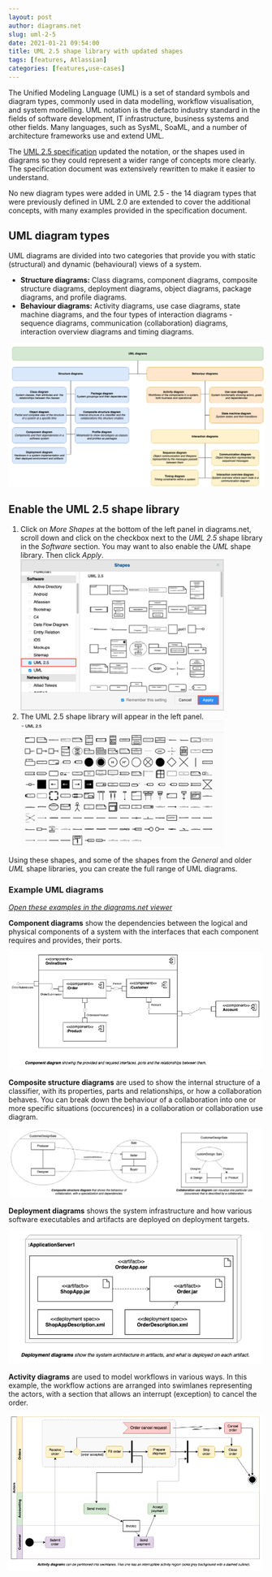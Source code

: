 ```yaml
---
layout: post
author: diagrams.net
slug: uml-2-5
date: 2021-01-21 09:54:00
title: UML 2.5 shape library with updated shapes
tags: [features, Atlassian]
categories: [features,use-cases]
---
```


The Unified Modeling Language (UML) is a set of standard symbols and diagram types, commonly used in data modelling, workflow visualisation, and system modelling. UML notation is the defacto industry standard in the fields of software development, IT infrastructure, business systems and other fields. Many languages, such as SysML, SoaML, and a number of architecture frameworks use and extend UML.

The [UML 2.5 specification](https://www.omg.org/spec/UML/2.5/About-UML/) updated the notation, or the shapes used in diagrams so they could represent a wider range of concepts more clearly. The specification document was extensively rewritten to make it easier to understand. 

No new diagram types were added in UML 2.5 - the 14 diagram types that were previously defined in UML 2.0 are extended to cover the additional concepts, with many examples provided in the specification document.

## UML diagram types

UML diagrams are divided into two categories that provide you with static (structural) and dynamic (behavioural) views of a system. 

* **Structure diagrams:** Class diagrams, component diagrams, composite structure diagrams, deployment diagrams, object diagrams, package diagrams, and profile diagrams.
* **Behaviour diagrams:** Activity diagrams, use case diagrams, state machine diagrams, and the four types of interaction diagrams - sequence diagrams, communication (collaboration) diagrams, interaction overview diagrams and timing diagrams. 

<img src="/assets/img/blog/uml-2-5-diagram-overview.png" style="max-width:100%;height:auto;" alt="Diagram types defined in UML 2.5">

## Enable the UML 2.5 shape library 

1. Click on _More Shapes_ at the bottom of the left panel in diagrams.net, scroll down and click on the checkbox next to the _UML 2.5_ shape library in the _Software_ section. You may want to also enable the _UML_ shape library. Then click _Apply_. 
<br /><img src="/assets/img/blog/uml-2-5-shape-library-enable.png" style="width=100%;max-width:400px;height:auto;" alt="Enable the UML 2.5 shape library, and the older UML library if you wish to use those shapes">
2. The UML 2.5 shape library will appear in the left panel.
<br /><img src="/assets/img/blog/uml-2-5-shape-library.png" style="width=100%;max-width:400px;height:auto;" alt="The shapes in the UML 2.5 shape library let you create clearer and more extensive UML diagrams of many types">

Using these shapes, and some of the shapes from the _General_ and older _UML_ shape libraries, you can create the full range of UML diagrams.

### Example UML diagrams

[_Open these examples in the diagrams.net viewer_](https://viewer.diagrams.net/?highlight=0000ff&edit=_blank&layers=1&nav=1&page-id=BWYmpNyX3byH1yJVbZbf&title=uml-2-5-examples#R%3Cmxfile%20pages%3D%225%22%3E%3Cdiagram%20id%3D%224MgxAiT06_KZMxbBPTQe%22%20name%3D%22UML%202.5%20overview%22%3E7Zxbd5s4EIB%2FTR57Dheb2I%2BNm7Tb03SzTbLd7psAYZSAxEryrb9%2BJSQwNzu4DZg4ebIZhIQ0n0YzI9ln9ixef6QgCa%2BJD6Mzy%2FDXZ%2FaHM8syDfNcfEjJRknGE0cJ5hT5utBWcIt%2BwuxJLV0gH7JSQU5IxFFSFnoEY%2BjxkgxQSlblYgGJyq0mYA5rglsPRHXpd%2BTzUEtNZ7q98Qmieaibnli6wzHICuuesBD4ZFUQ2Zdn9owSwtW3eD2DkRy8bFzUc1c77uYvRiHmbR74Fn%2BLPz8s72IQXvhf8WIV4MW7kaplCaKF7rB%2BWb7JRgD6YkD0JaE8JHOCQXS5lV5QssA%2BlM0Y4mpb5gshiRCaQvgAOd9o7YIFJ0IU8jjSdyH230tdiUtMMFSSKxRFusp6V3XvGVlQD%2B7pX4YMoHPI95SzVTnZ10IDeiA%2FQhJDTjeiAIUR4GhZhgNoxuZ5Of2o6BTYFAokBGHOCjXfSIEosM4mx1jVqCeLOSqpVHxRNWZXhVfbilK1H4CA84ZAWm78ehEwGxBwIjFYF674Mpdf7q%2B%2FSCuOwJyCmGW3RWt5iRo1Wyakglch4vA2AamuVmKxKOs%2FEKqekYjQ9FnbH8OJPxJyxil5hIU7E8u1HWcfEUtIOVzv1aG%2Ba5XHOrPUq6Khz4Rhwcg7xm6tFzR1uCImJz4X7ZZz8XwQc9GqzEXL7mMuGm8MpOWmr5gB640BNRDmMCEYVVztw8p3BM34DRo1EKNBQmNrb6NbCN48CD0Qw3QhRmYPlsB6cyE0BMP0IfqB4M2H0AMxTB9ibPQAgd3AQCWwv%2BV04fEFhb2G9wBOAq8pvHe8CXSDTsJ706zH9%2BNew3vr1NOt47Zzchj51skxgjvr1BOurSEYRsb1OBCcup%2FeGoJh%2BOlVCHoJ1mzjlep8GG75USZ%2BU5Km4pFdwBAskRjsPj2yIICO1%2BiR%2BedT19gLRnuPzBmcS3a%2BUx8%2BWm5HuqKiWQQY26qnWTtKhrYCI6%2BH5t73hnEonjc8WSMUdc7kDBJdl9oHnFPkLriUGwD74ikQSz1ilyWqSlE0nygEs1Cei7AMF%2FIVhDi%2Fn9eevyeq9Y1WJaJUaQwqtD3BVxnGIfj%2FllGHLcvMlmA77wq26dOT%2FwZ4j%2FJISiu2ChzVcMvAmgtFJAjPc4RyunyYCMsPsYd2kfHiNG4bQ1N5toOxT%2Bd%2Fug%2Fy6NKBKq9p%2FAZQjkCU69kjcRJBLllaIrgSHyTILQIrhP31utOCQBbLMAI8kyTQQwHyZE0ohicCTtVUTLvj5p5Bmms8Ai6MDlh3hEoJQ7yqwRbgVK35zsZyNf6BOaQ4BarYVs5GuqgIFCAtmpYUvEj0i1C1JKVixCq1QAzc6DlWpAjhRzWAPuDgzH6fnugT1Yn3mQWxefmVRRfr5TW5C2f03XwN1GP7J%2B2oAIue5S8K55od7JBncVlA%2BhDT%2BGu%2B1w0lYkw7o%2F4achDrY6widJLnNskq1T%2BkkPBNopwxVvSqNP2JerP8fqLW8tfmdlXhsyfHM6Zly4khbrnM7tFTXtNTHpWBcLZmkoCvQGr3sgV116q515xdfP8RJ183%2F9ju5pO5%2Bfy3%2B6%2FQWQtzNn3h5szqD6gGa9aasQ8wicgmbg3ZHl%2FuE6C%2BJmZLUeaLIenXyWbSBbaJQvEa0E9X2SWiBOtXUsWklxgAj%2B%2Fx%2BfdCSIF3ifCF5zxeMQuGP%2Bn67qEFhCUVnwCEo%2FNhQvje42iJ%2BOZQBL8T%2BhhE8vcSpTjBK1q7GooyWeES0X3xsWAIQ7Y1iiSBygOUHuSTVDne7D7ixib5cf6wHl9eOld%2FtfHU1EZSJ1QdJyPWZcT6y56atTtruc9TE41JggDrzFnL02fBAnuKNYW%2BdNoQnsvx8TihOq82JyDaAvp0%2FuMILlo%2F1E0HlyexdgcDhaMKII18Y%2BCFwtb89iKb08NkxXV3jlOARbCtgtiO0xxH0nuHcWHLPTCrQe%2BVcX3Rm2LZZtfTP0Ebxjml6q7Y2OxjJ%2FTUD8a0p2CYJ2P6oaBpDXidFDiDpMAx%2BqCgaZfsdVIweb0UWE0UVPzBdIMCeDoJ0uNRicDa4ao5rjN%2Bpt%2BmOqNK0qvBVRtNGly1zo5KZA7KgVHgLfxvIYKszmLAPCvikTheYOSVs2IRCiBLQLoPRWFCIRM6SZNj7ibPcsSQMZWpF0pjTN0unqHYkbE9SoB4DPpGTSlXs9dAocVZ9lmFgN8LD3OwUMnONEDENOJ%2BCaXnjhh3K3wXIs8AwtQcHAhN56efNkN3KFYJoU6MUF67R7DQE1ArqhgkHtaSpscyJEfhp2pIxk1p8375aTp6vdezIKK7%2BgTNMyWcCjWuQqgORABPptEx8dNNH6ahqS5q9Rc4JevSJR3icvtnS8pN3f5llX35Pw%3D%3D%3C%2Fdiagram%3E%3Cdiagram%20id%3D%22BWYmpNyX3byH1yJVbZbf%22%20name%3D%22Component%20diagram%22%3E7Vxbc5s4FP41fnQGSVwfE6fZdiadZDad2Zl9w0bGtIBcwHGSX78CJGwBXoQBYzfOS4wsBHznnO%2FchCdoFrz9Fdnr1XfiYH8CFedtgu4nEAIFGPRfOvKej2imng%2B4keewSbuBF%2B8D8zPZ6MZzcCxMTAjxE28tDi5IGOJFIozZUUS24rQl8cWrrm0XVwZeFrZfHf3Hc5IVGwW6tfviK%2FbcFbu0CdkDBzafzJ4kXtkO2e4NoS8TNIsISfJPwdsM%2Byl4HJflx78fnuu%2B%2FfvDUudPwNv%2BsKbTfLGHNqcUjxDhMOl5aQXli7%2Fa%2FoYhxp42eecQuhHZrCXvgd3rK44S%2FFYnYHvOl91hSJUPkwAn0Tudx85SGepc7djhdidDTdfysdWe%2BJDCJtpMb9xi5R029AODpwVUugRSFKjQwekqygTdbVdegl%2FW9iL9dkvNi46tkoBe9R7Qj7KIFiIqY3oQO6MRO5WP7WNXTOwdO2g1Y7eHjAijHa9zYlh6b%2BnggMBpUEQOmKgCHajROj7WO3BIaQYOh85tSpT0KCQhFpWsBKXvuSH9vKDI4YgOpNB4lCxv2RcJSZWUrvjgpTeaneTbc%2Bzf2YtfbrbYjPgk2l2LzmWkD48QTUw20QJLaE5iRy7%2BvyURoxnsCP6gKuoI%2B3bivYruoX%2FBgWbBUYeyTj9G%2BPfGi7DzLRXKMqOLfREuSZgwiAGoE%2BKSyqoklTXxwiR7Ju1uot3XWVGEY%2B%2BDsbFSowpzkiQk4PJ%2FJrGXeKRWeR5LE3IlWvre%2Bit7hDiJyC%2FM73ECkZX9DWvLetmWtRut6kRqjHkoFkRaBxYcEChNwKkWptOSnv7JSY8rSjPpGWdFeqZREdxT5ODoZTMPvDhO2aEiR3rnGX%2BIEmyUWeA5TrpGhcaqzLfHny0Yp1DCzpGscqPzJIqZGI%2BSpaXC1n5On22P0ZB4BlkuY6ouZSkWd9TBIquCrUrSp4QfX31XJ0rmHGxVGNisErA5kBlrdX5K9%2BlV7xzvlX50k%2BzpdTtIwfKrRwsSrKkwU2Vlw%2BIp%2FIid%2BiAuW3OlbGjOB55C3wvxS0IivLfIvDy%2FvPBhV8vV0sfLdGpMczYvdB%2Bzo3sIDvqM4ZyyIZmzDZayaRJOmAewAXE2GRn%2FxEnyzsssQOEjRX1FlcesUEJpyEA1atGrgPEM71juZRebQjFqsk5FxYZe60Nf2CGJkhVxSWj7X3ajpYBoN%2BeRpGqcmUAmKEbV9iYhIo83hkOlYEwMpmTNRDI84sTXGB5xqfQXHtUrg26WU42SVeZ3ys7a6QQFzX7fm8Y838HrqLopXAeqoKRi%2BYq9KhxQQEXjRtanUkTn2PEqu5k2VTVJXeN5fKOuAV54PJNYXL%2FyBFIlZcfzrZ55oq15A00VaURFpzBv2OzoR%2BkA6EhkVahUYyJg1RQmBouJrDqozikwvl0sqNklFxIUwwOa0lip2lcA9ZRBsSXRAxoyKLZaQ%2FY5gmJLoj7RvbLaGvxSDxMYY1dWLbMZp3OqrB5Xuisk1RghcL25uOiuuJ9rRe6oipy8KfPgo0qkJ6zIAUWigT5KkIbKXTaOwT7FGTUcZ1k3Q7EclLCN7t7AOgDhQahKewsgGtsbcJH%2F6d7AkvQGXEDNdSV4Vs7AqJLDM47iS%2Bq2we6ExHtrTDZdQ1kgWusUqOISwwWzXLuurv0o1y7Py5yIjTFdO5Tos4zgrIoAk4GkwpF9lUTmct1PlepHYrPTrKE1pJTsVzXklJurDLVGQc6pNjdBt7NNTFWAynr4%2BpzVvTzXWiOQZHlOH0wHJDbYDVmeK3TwWp4T94VJRDQDbP%2Fu7PT0mobDKZ2eKVFu%2FkwJGtej5gSNRQtDN%2F4RKlc%2FYLmqcaD135tpVd1e0QS6lOTPPLQ7qnU1aqrcAMMSWa6ffBAqZcEOR5cASBSwRqn2Aa2k76jKkEWIJ1T7jMGqfXpdZnBmgV%2B2C%2Foior5C9Vo3uUaL%2BvRq%2BasC4JBRX6GA16hPdMIS0UvnykZ7fQWlzXoQjF6Hr0tdzzjMayub5sI705TmuK73jVrdBNci3%2FzMRanhjBmWilDclMZ6w69LojsgSiWQ4NiMhy4sse2d8biiNG9NVc%2BK8cxqt%2BJy3%2FDrLe1UbhTNFLfmd33Fr2hD6sKywDxdGopkwpJrH7I7S3Na1iukfMI%2BJJJosPVfoz0ifFcK73UmVVokkX%2F%2B2c5M9n0sXhY4E2emSpTZruH78T3lY4zbKBm3VfO7TzW2PVRAD4DEHrlxSrFWqYwBa3eX11XigAIGq8aqEnh1z4AOoXgQLb3sNKA%2Bdg7Ed9Rcits4srnHZdXoRbjmNHsRdFZexKwWgbKUKDXk54g4m8UFteIKpewhJ4KWwSTVMQkqvUaDTpcCqTJ1imsK1B9Nj5oCGXWMfGadxIJRLqGXKC9%2Fvsu0thdz2j1kI7%2FiaRxi4M%2FTTXz4%2Fnvx98%2Fg23r63b17%2FHoP3p4epnW5WsViZjv7UxzPdiM74LOocoeCFPXfm%2FSXezOqnm4ZUrd0SkiiwPZ3E3aWpMQrsqUWkkYpK5xKMyKvXhqDUQRCJ0M3TxPTp%2BGZYjyBs3QuidKX%2F9nE%2FPxcGCSMV%2BnPIUNljpMtxmH%2BfXCzZ9H57bcydKo%2ByXDxRfrbDzHzcNzhsWsjWYJo7R5KgUBNcqgrNWQB25MFPdz9snOuw7vfx0Zf%2FgM%3D%3C%2Fdiagram%3E%3Cdiagram%20id%3D%22fm1ENslBxvMoThCr-gxa%22%20name%3D%22Composite%20structure%20diagram%22%3E7Vtbc5s4FP41ntl9CMPFYPwYO5d2N%2B1m69nZTl86MsigBiNWyEmcX78SiKsI4BpcT5tMZoIOQsD3fefoHIlMjOX2%2BZaAyP%2BAXRhMdNV9nhhXE13XVG3G%2FnDLPrWYtpUaPIJc0akwrNALzK4U1h1yYVzpSDEOKIqqRgeHIXRoxQYIwU%2FVbhscVO8aAQ9KhpUDAtn6L3KpL6yaNS9OvIPI88WtbV288BZkncWbxD5w8VPJZFxPjCXBmKZH2%2BclDDh4GS7qtXX7%2Fq%2Brh%2F23VRCsnm%2FM%2BceXi3Swm0MuyV%2BBwJB%2B99D4q%2Fnx6o%2B58QBn7xYbNwQ3yy%2FiEvURBDuBl3hXus8AZK8d8UM2GuOMHS0YVRSgEBJm1VjbxwS9cFsgGVYUOA%2FMqjIrgTFTx332FlrN9AE8VzregZgKg0%2B32dAuiH3oioaDgwBEMVonz8p79kRKIPoICYXPJZ0I5G4h3kJK9qyLOGtOBVL7TN2i%2FVRoSs9sfklOmi2MQOjYy8cuuGIHgq4DqNMk6lZc9HX6StjFlOAHuMQB5syFOORkblAQ1EwgQF7Img4DkZO84Dgh5lKX4sQWuS4ffxFHwEGhdwc3%2FHWnheWTQICbCKaAgoKjCKOQJmiYC%2FbL8Fmqijkx2dMuWVsr2uw3U0Pmu1ojya3a7ia5i0TdUKYzW7dU25qblpk5yeCU6t3eGKCEopTKMigNPNaBD8AaBvc4RhRhTiNJ37BGyFViIXSJQ3YX5uccBMic8Qlyh6x64AnIEWd1W7HLP%2FOKP77CUIlYbaorevnHkHm2lGIEbWbMtZF4NmTXZVcxV2tx3v5OWad9THfRmtzFEDYCA0DRY3UibgJT3OKe67AUc6sh16wFUrzZxJBKXOTP%2Bf30WBI9i93%2BjZ1WdjTtZPTMuqMkdFkOKJoiGMLQveTpZGF5laIkTi5Y4uIRvAvdWlRlA4ksV9OruUkmgiCZDnnHG8RfLeFZnioPYz7GO%2BLA7qBCAfFg23hC3RyiVh0dqY9ce3nGNFfyuGqoU2NaHTF9PzHIUaL5Or8m2H9vfb5%2FD9ybv6n5582nC7tBNBbYRpxumpBRbmHH2TFaGN6Z2at0Eq2a6hK1JFMjJ5xNoT72cAiCO4wjIZFvkNK9kA%2FYUdyS3PLGPaAsnISJRVe1qoxxBENJZoclwGVRNcKm9hSV2lNUQhyqoqqWVQsgx4WlQeNOGxZvtVIHuZpe9XyroVSaNWbZA5RKjczJpdJyF1M2OLli8Hnhr1s4tQq9m3HBsN2P4NH4%2FTnrpiO5EWeNaqFkyM6ozXWZK3ssV1QlahqStfOcSdsI6ZxJrZ4zqTF0enYUXfNflK0flkwfxZa8rpDOb6erXY%2BMWSeqXW2zmnpaY9SubVGgxNA9we7OeWOolaFR1n4akfh5FxeGjodt%2Bh59ccGoefC0JpCRVxMyVbTJhPMbyTQcVGPl26LCpSflncembM%2Bu7VPNGmov%2B7S1l1x8OUnxlU5NE%2BOSnWwswIoi%2BslHFK6YxvmZJwKilvShp%2FBzBnsn0lZnVZsXvpU9hdGAlWd7N0VTINu%2BPNWB6Wgw1hYHtAaFzhtgrDv4cDBafQL80SluV%2F56jIY7o3fmg53hWzuv6kOTV21fTWj5I9%2FxubV52uyROvGS%2FNXVlqv%2BtGSKOj6aq4phGrVl0kHSqwvdUrIPe8TAF4Zi1or%2B8bIsbSoRG6WxK02H6ZkGrzxanU30mp06ejkBiGPkVALYsZPwgAFsel4BbC7p%2FNV674wCWFYEDRDANNWyKy6jDxLAdFPRq4GRGU4XvsxTe11RHh6%2B5tXfy%2FpWeWfmZbpcYkj8vFKNHTYv9Nf%2Fj6u3svy6DYyDJtOGDZK%2BOPbfOtxX58ku%2BLT5aBOqXNn32CscJTvpj14XXKOlH7pcg050K%2FmEYs0Oks8klngb8b0zmEBGWHK3I%2FzYRcAjYJv1Z%2FfPL%2BExyAc83Mc%2B%2FwCcN%2Fkla%2BiDR8TCGDvGm8QdgwCsMQHJzpy%2BTLBgULBX5RdH0EFs%2FnwRp1UQuvzGkBVgLgwdBGNFopJhTat8Db%2F72ySQqoQ2OKTZdKLLghlmo76%2BpGFosvsZjdFrAD1dr%2F77MtvqhuX9Y6389cpUP39o%2FMQilQcqtCHpq6IBdRd3q8sBvOcjineMtKQ%2FpzDBmDG2CwDJB%2Fot%2BRYIhA78vZAlihMdxQ5Ba8g1td4LzdUUmd89f%2F5zVdxYIpvZM8XsITNzEJmxZvEPGWm6V%2Fxbi3H9Pw%3D%3D%3C%2Fdiagram%3E%3Cdiagram%20id%3D%22racEinBc6kFs2ehzrxTj%22%20name%3D%22Deployment%20diagram%22%3E7Vldb%2BI4FP01PLbKBwHyWKCdkaajroRGnbeRiS%2BJp44dOabA%2FvqxHZvEkO0WqSzdzqQPjU9u7Picc33jMIhn5faTQFXxlWOggyjA20E8H0RRGIRj9U8juwZJJqMGyAXBNqgFFuRvcHdadE0w1F6g5JxKUvlgxhmDTHoYEoJv%2FLAVp%2F6oFcrhCFhkiB6jjwTLwqLhKG0vfAaSF3boSWQnXCIXbGdSFwjzTQeKbwfxTHAum7NyOwOqyXO8fCaPP7LVF4gXyfgqqB6%2FzR%2FmV01nd6fcsp%2BCACbftuuo6foZ0bXlaxDf3FQVJRmShLMFiGcQ9gFquXOsKlCqEHpDSc4UJHk1iKfItiis1HNOFWGVjs%2FWS9DNxhvKGPEUE6HEVgMooOZrzfR0xZlc2CFC1S5kSe3pkq8ZBny%2FdEBdoYyw%2FN4MNE80IgV%2FghmnXJhHjFNz6H4JpR18leo%2Fhb%2BSVTt5PWPYdjxlWf4EvAQpdirEXXWGsRkztM1Na7%2FEhRQd50UjCyJr%2BXzfdSurOrHKnqDy%2BFjlaIRKLRmVholuCylpV0ilokNzL8a1TOxSqDMfccCDwCCUla4BiX8OV%2FNZttiByxTh0jeCc1imNAMl6LTfiBjVBWhGgh79zdHnmMAc53RG7DsjPXbGMO1zRnAuZ7hV2rPGgQqA1YJqm1zIguecIXrbolPRpKflu42551oNI9xPkHJnqwNaS%2B7LStES6BRlT7npymnCONPdA8M3uhLo8StgDXJH9EzNgHu1w5O1U2uPyOCFuIktWUjk8FJ%2Ftpporl50ggCqFtZnvzi9uayTSyT8ouCVzvefbb6%2FdXaXBGPjuPea4Imf4GHP2h9OejL8bEt%2FerGl%2F3f2wTB6bz4Iw5OMgKGifFdqWpRWFWRvszbMoc4EqfSL3%2FVWyf2b2uNwmdhvMS5nj%2FER7x%2B4qIfR%2F7Kqu8e%2BUA6bVf1PBpur8ejdZXDy72%2FybkPOuNTcbgoiYaF20hrbCFT5Ii33qfuwlpQwty%2FHSDw96P231JMPrgOz%2FW5WgdE5OQ%2FGB0V1fMx5ckx5dDbK%2B16zPxTlSZp6lKejCzPe9zr7sRgfTw5M%2Ft9R%2Fld4B%2BFVtkm334shXuy%2BpMPJVd8HgoPCMO8WGkxQLlBZD%2FQTHReHulAlX1XeArRqu1pCaT70ZlqmTK6FxgkzWLMXUT3NdJNhzUKB9CBEd9%2FUN9Aw1zcAyorOfdevqEN%2B4bBvJt0qY6HX16s%2Bu%2FlvUt3PnNG5bJT65SnuKU9J%2F5emk22kmu03cHOt80tCfPsL%3C%2Fdiagram%3E%3Cdiagram%20id%3D%226cCUlt0ypY7jx5EE6FQa%22%20name%3D%22Activity%20diagram%22%3E7Vxbc6M2FP41nmkfkjFgLn7MZS%2BdZmcz6512%2B5SRQTbqYkSFHDv99ZVAsgEpWCTGJt11Z7ogJAHnO9%2B5SWTk3Ky2HwjI4k84gsnIHkfbkXM7sm1rbPnsH97yVLa4gVc2LAmKRKd9wwz9C%2BVI0bpGEcxrHSnGCUVZvTHEaQpDWmsDhOBNvdsCJ%2FW7ZmAJlYZZCBK19U8U0Vi0Wt50f%2BEjRMtY3DqwxQuvgOws3iSPQYQ3lSbn3ci5IRjT8mi1vYEJF56Uyx83F9n99OuaLILfl2j7ZbPJvYtysvddhuxegcCUHndqu5z6ESRrIa%2BrkGKSizemT1KM%2BQatEpCys%2BuYrhLWaLHDMEZJdAee8Jo%2FV05B%2BF2eXROYM2W4lw9tNZo%2BAa5iYz4fJuhfnFKQiAY2D6FCk%2Bx6jxm%2Fhei2iRGFswyEvN%2BGaS9re4SEIgb%2BVYKWKWteoSjir3BtKEIhaj4N3FYUSIj0A8QrSMkT6yKuOkI5BDukrmz2qhZMRVtc0TJX0gMI9V7uZt5DyA4Eih0QdRRER7aXcEAi9MgOl%2FzwM4kgB7m8wO5TuWYIfQtIAp8FSpIbnGBSTOMsFgs7DIuRBH%2BHlSuRN%2FdczxwkuytIOlR8DSq23xcqEw0qDTFXZAuE9oZMDpBo1JpiruwEr9MIRnLQPMfJmsIrEgpYitbdWQFSBPJ4N2LB0KrAUP40wE35fzrgpsXPHDinK3DTOrssFcdJoMHR6g1Hz4RdX2AI0SMccbUrL87Jnl16zimTYE5RQ4b2rTpWTXV65XZnFbHGk4aOuIqSeJ6qI5O%2BVCRQ4IERi0jEKSY0xkucguTdvrUCx7iAXva5wxytAo2%2FIaVPAg%2BwprhujbtJN8drEsKWfiI2YiZ%2BCVstsfCX%2FA1bwSIwAZRzohbeaURfDL0iBDxVOmQYpTSvzHzPGyr23XJrOuC79Uio0d33xy3d2UF5f%2F1gz6%2Ffy2p68lJoYlRDl3YSebl6TQ97EhLj1XydD4qm9nisF1uFpo7GlDt90VTev02Qb4%2B4niFxp8fm7euwsBQs3qNimPCCr%2FB3uwzg%2F%2BPyHLsZFmlcnoZLvbk8S00jR66MYMYgDGFGmRzd23MwLAFzmFyztHFZTCWBSnHaIS88tuO0TB2ngPxifGlZcpCAfWfCujnXvUeTXfBikcNenJWly0afJ7Pw86zZvebawlogQewhOLMr%2BnG%2Fb23Sclz8FFq%2BCG1zRk6sOiMDlZCuysegNz4apJtvz7dJ9T9MLmdY3s1V0LgnkItFmyHmMcpWUASPP73enmP%2BYa%2BnKwb05%2FV0xYC3zzLHlGXusVl2IPd7hXP6%2BI1Os%2BsPWzzPwTq7%2B7aerewLd3jRCEyjK77mwamdgDxHYdlYRMP9wO2rcGulNRmWTfV%2FjMDCG1hgEXQzeUI6g7NxrqmN8wel9baaJ2sqxzcJzn8Wn08Sk%2FiTRjHw3Jm45OObjUnafM%2B5ytFqDbi5LiWNsJyifKPeasC2QVrNpkFZDuu45DHI%2BHUWUswooNDYzVWv9EWmoLmWfu4SsW2QRg%2FNtdmmSbI9rCTZVpPkz6J%2BGII0LDYlEfjPGuatibFU8NV2ybczXaJ0gYsjFF4SNJ%2FjdIZWWWHkUkzDmI0pF8aLM1vAaJ5e8yV06acm8lw8mc5VBSEsXNWCkfOj6JNnIETp8ovQ6ErTHVxQObPCx3ngTtw%2B%2BegEDT6qdLR0uyj6c27e2%2FJl%2BpfQJFxvgqC6jEuNPSVXf5jgUzL69PxsBp8afp429jRIDpv2OYEgfViBLGPW7hImMGRSTFH4wO32wyLBm4dS%2FfskpGkyaJsmg1UD6b1yjUZGnJO6Lb7wGig%2BE3EqEwXjAxMdb%2FtCWyjfbkVmMcp%2BGANyvuzVcwe2jmyrm1uuwpDJmzLzoNqS4%2BxLjVwYRNoIK7DnjneKfanSgPuqBdfuU7XsvhCQuVQFgRlLFvmw9BEjZkhfQ6C%2BVqWOCOG0M4YNyzxRMdRtAO%2BNQ45RjfCq2JPxujgtA0%2FlOuXbMLTnVJLm2qVGSU6aSTlqmfBmnVM2O%2BnLzEKLAeDrxD%2F1fAec0Mw60%2FObWaOvNITlHSRF%2BzLlx1MTp7OeTOyBsVQNln97xguzN6SdYDsQkrLfUWrAnTFoFp0urOl5Y1KnfZvAqVc4ZUp9KKt1TNdMnGGVmdQysCr%2B3cpGL0v03VW2YTXUJKqvVQtthq269tl6vkI82NPvpq5bcN1XlRU9HZC5tsb2oMy1wZaUAZWrTQ2JpjrWpnYDMSPOWZYK4BbRb3z4pS3O%2FirOPMsR57fyo%2Bfi5KlyUtl6dNvBw5rCaLytT9qlvtfQ3aBevTYsaHb9NGwi82FZ45o0vpJv9m%2FuMu3YX37n9Fx%2FZ9ws2tf61z8%2BO9Z%2BAccfUgxjHMIYq%2BzRt328zvYM%2BQtQY%2BEbb7Y%2F%2Bha5F%2FHctRu8ctp56DXWQbr2t9xT8HbaEqwNRE%2FGpiQ92wZibbjiKJI9RXxwtO3dGnjaorKD6HiDsqAyRNeUx1Cz2jXfl7TZgyHKnzJCYEnAqlL22vViJoRvKGL%2Fn8NS0BRRxBwgr7QxxmMuVVHxzC%2FZydcY8THcRbI8AvDjYjjiFRayziiaJ%2FwS2N%2BewCWbkR38kuME8YmXBPIL892%2B%2FyJNYVkKG8eftyzGsLusaYJS%2BOtla80PPVvBE2WgWp1WkwpXkzjRZF450iWIdWYY6nDnv7XT2HXpahK%2BQJdqv6CMy073f9ipNOf7P4%2FlvPsP%3C%2Fdiagram%3E%3C%2Fmxfile%3E)

**Component diagrams** show the dependencies between the logical and physical components of a system with the interfaces that each component requires and provides, their ports.

<img src="/assets/img/blog/uml-2-5-component-diagram-example.png" style="width=100%;max-width:500px;height:auto;" alt="Component diagrams show the dependencies between the components of a system.">

**Composite structure diagrams** are used to show the internal structure of a classifier, with its properties, parts and relationships, or how a collaboration behaves. You can break down the behaviour of a collaboration into one or more specific situations (occurences) in a collaboration or collaboration use diagram.

<img src="/assets/img/blog/uml-2-5-composite-structure-diagram-example.png" style="width=100%;max-width:500px;height:auto;" alt="Composite structure diagrams are used to show the internal structure of a classifier">

**Deployment diagrams** shows the system infrastructure and how various software executables and artifacts are deployed on deployment targets.

<img src="/assets/img/blog/uml-2-5-deployment-diagram-example.png" style="width=100%;max-width:500px;height:auto;" alt="Deployment diagrams shows the system infrastructure and how various software executables and artifacts are deployed on deployment targets.">

**Activity diagrams** are used to model workflows in various ways. In this example, the workflow actions are arranged into swimlanes representing the actors, with a section that allows an interrupt (exception) to cancel the order.

<img src="/assets/img/blog/uml-2-5-activity-diagram-example.png" style="width=100%;max-width:500px;height:auto;" alt="Activity diagrams are used to model workflows in various ways">